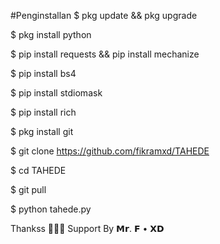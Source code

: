 #Penginstallan
$ pkg update && pkg upgrade

$ pkg install python

$ pip install requests && pip install mechanize

$ pip install bs4

$ pip install stdiomask

$ pip install rich

$ pkg install git

$ git clone https://github.com/fikramxd/TAHEDE

$ cd TAHEDE

$ git pull

$ python tahede.py


Thankss 🙏🙏🙏
Support By 𝗠𝗿. 𝗙 • 𝗫𝗗
